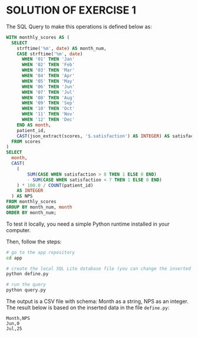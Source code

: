 # SOLUTION OF EXERCISE 1

The SQL Query to make this operations is defined below as:

```sql
WITH monthly_scores AS (
  SELECT
    strftime('%m', date) AS month_num,
    CASE strftime('%m', date)
      WHEN '01' THEN 'Jan'
      WHEN '02' THEN 'Feb'
      WHEN '03' THEN 'Mar'
      WHEN '04' THEN 'Apr'
      WHEN '05' THEN 'May'
      WHEN '06' THEN 'Jun'
      WHEN '07' THEN 'Jul'
      WHEN '08' THEN 'Aug'
      WHEN '09' THEN 'Sep'
      WHEN '10' THEN 'Oct'
      WHEN '11' THEN 'Nov'
      WHEN '12' THEN 'Dec'
    END AS month,
    patient_id,
    CAST(json_extract(scores, '$.satisfaction') AS INTEGER) AS satisfaction
  FROM scores
)
SELECT 
  month,
  CAST(
    (
    	SUM(CASE WHEN satisfaction > 8 THEN 1 ELSE 0 END)
    	- SUM(CASE WHEN satisfaction < 7 THEN 1 ELSE 0 END)
    ) * 100.0 / COUNT(patient_id) 
  	AS INTEGER
  ) AS NPS
FROM monthly_scores
GROUP BY month_num, month
ORDER BY month_num;
```

To test it locally, you need a simple Python runtime installed in your computer. 

Then, follow the steps:

```bash
# go to the app repository
cd app

# create the local SQL Lite database file (you can change the inserted data in the DML query in the define.py file)
python define.py

# run the query
python query.py
```

The output is a CSV file with schema: Month as a string, NPS as an integer. The result below is based on the inserted data in the file `define.py`:

```
Month,NPS
Jun,0
Jul,25
```